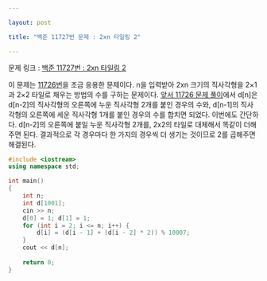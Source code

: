 ```yaml
---

layout: post

title: "백준 11727번 문제 : 2xn 타일링 2"

---
```


문제 링크 : [백준 11727번 : 2xn 타일링 2](https://www.acmicpc.net/problem/11727)

이 문제는 [11726번](https://www.acmicpc.net/problem/11726)을 조금 응용한 문제이다. n을 입력받아 2xn 크기의 직사각형을 2×1과 2×2 타일로 채우는 방법의 수를 구하는 문제이다. [앞서 11726 문제 풀이](https://yooonyoung.github.io/2018-07-11/algorithm1)에서 d[n]은 d[n-2]의 직사각형의 오른쪽에 누운 직사각형 2개를 붙인 경우의 수와, d[n-1]의 직사각형의 오른쪽에 세운 직사각형 1개를 붙인 경우의 수를 합치면 되었다. 이번에도 간단하다. d[n-2]의 오른쪽에 붙일 누운 직사각형 2개를, 2x2의 타일로 대체해서 똑같이 더해주면 된다. 결과적으로 각 경우마다 한 가지의 경우씩 더 생기는 것이므로 2를 곱해주면 해결된다.


```c++
#include <iostream>
using namespace std;

int main()
{
	int n;
	int d[1001];
	cin >> n;
	d[0] = 1; d[1] = 1;
	for (int i = 2; i <= n; i++) {
		d[i] = (d[i - 1] + (d[i - 2] * 2)) % 10007;
	}
	cout << d[n];
	
    return 0;
}
```
